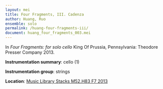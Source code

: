 ```yaml
---
layout: mei
title: Four Fragments, III. Cadenza 
author: Huang, Ruo
ensemble: solo
permalink: /huang-four-fragments-iii/
document: huang_four_fragments_003.mei
---
```


In *Four Fragments: for solo cello* King Of Prussia, Pennsylvania: Theodore Presser Company 2013.

**Instrumentation summary**: cello (1) 

**Instrumentation group**: strings 

**Location**: <a href="https://tufts.primo.exlibrisgroup.com/permalink/01TUN_INST/1kc9gia/alma991018306186903851" target="_blank">Music Library Stacks M52.H83 F7 2013</a>